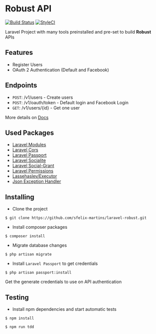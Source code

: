 # Robust API

<a href="https://travis-ci.org/sfelix-martins/laravel-robust"><img src="https://travis-ci.org/sfelix-martins/laravel-robust.svg" alt="Build Status"></a>
[![StyleCI](https://styleci.io/repos/102787816/shield)](https://styleci.io/repos/102787816)

Laravel Project with many tools preinstalled and pre-set to build **Robust** APIs

## Features

- Register Users
- OAuth 2 Authentication (Default and Facebook)

## Endpoints

- `POST`: /v1/users - Create users
- `POST`: /v1/oauth/token - Default login and Facebook Login
- `GET`: /v1/users/{id} - Get one user

More details on [Docs](https://app.swaggerhub.com/apis/sfelix-martins/LaravelRobustAPI/1.0.0)

## Used Packages

- [Laravel Modules](https://github.com/nWidart/laravel-modules)
- [Laravel Cors](https://github.com/barryvdh/laravel-cors)
- [Laravel Passport](https://github.com/laravel/passport)
- [Laravel Socialite](https://github.com/laravel/socialite)
- [Laravel Social-Grant](https://github.com/adaojunior/passport-social-grant)
- [Laravel Permissions](https://github.com/spatie/laravel-permission)
- [Lassehaslev/Executor](https://github.com/LasseHaslev/executor)
- [Json Exception Handler](https://github.com/sfelix-martins/json-exception-handler)

## Installing

- Clone the project

```console
$ git clone https://github.com/sfelix-martins/laravel-robust.git
```

- Install composer packages

```console
$ composer install
```

- Migrate database changes

```console
$ php artisan migrate
```

- Install `Laravel Passport` to get credentials

```console
$ php artisan passport:install
```

Get the generate credentials to use on API authentication

## Testing

- Install npm dependencies and start automatic tests

```console
$ npm install

$ npm run tdd
```
